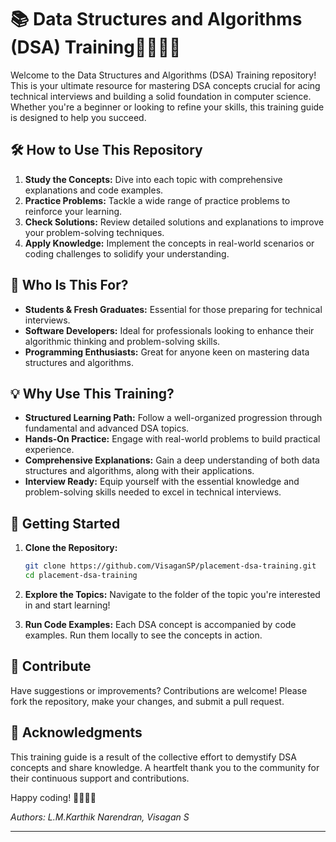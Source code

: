 # 📚 Data Structures and Algorithms (DSA) Training👨‍💻👩‍💻

Welcome to the Data Structures and Algorithms (DSA) Training repository! This is your ultimate resource for mastering DSA concepts crucial for acing technical interviews and building a solid foundation in computer science. Whether you're a beginner or looking to refine your skills, this training guide is designed to help you succeed.

## 🛠 How to Use This Repository

1. **Study the Concepts:** Dive into each topic with comprehensive explanations and code examples.
2. **Practice Problems:** Tackle a wide range of practice problems to reinforce your learning.
3. **Check Solutions:** Review detailed solutions and explanations to improve your problem-solving techniques.
4. **Apply Knowledge:** Implement the concepts in real-world scenarios or coding challenges to solidify your understanding.

## 🎯 Who Is This For?

- **Students & Fresh Graduates:** Essential for those preparing for technical interviews.
- **Software Developers:** Ideal for professionals looking to enhance their algorithmic thinking and problem-solving skills.
- **Programming Enthusiasts:** Great for anyone keen on mastering data structures and algorithms.

## 💡 Why Use This Training?

- **Structured Learning Path:** Follow a well-organized progression through fundamental and advanced DSA topics.
- **Hands-On Practice:** Engage with real-world problems to build practical experience.
- **Comprehensive Explanations:** Gain a deep understanding of both data structures and algorithms, along with their applications.
- **Interview Ready:** Equip yourself with the essential knowledge and problem-solving skills needed to excel in technical interviews.

## 🚀 Getting Started

1. **Clone the Repository:**

   ```bash
   git clone https://github.com/VisaganSP/placement-dsa-training.git
   cd placement-dsa-training
   ```

2. **Explore the Topics:** Navigate to the folder of the topic you're interested in and start learning!

3. **Run Code Examples:** Each DSA concept is accompanied by code examples. Run them locally to see the concepts in action.

## 🎉 Contribute

Have suggestions or improvements? Contributions are welcome! Please fork the repository, make your changes, and submit a pull request.

## 🙌 Acknowledgments

This training guide is a result of the collective effort to demystify DSA concepts and share knowledge. A heartfelt thank you to the community for their continuous support and contributions.

Happy coding! 👨‍💻👩‍💻

_Authors: L.M.Karthik Narendran, Visagan S_

---
